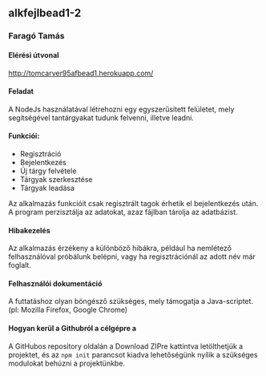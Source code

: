 ## alkfejlbead1-2

### Faragó Tamás

#### Elérési útvonal
http://tomcarver95afbead1.herokuapp.com/

#### Feladat
A NodeJs használatával létrehozni egy egyszerűsített felületet, mely segítségével tantárgyakat tudunk felvenni, illetve leadni.

#### Funkciói: 
* Regisztráció
* Bejelentkezés
* Új tárgy felvétele
* Tárgyak szerkesztése
* Tárgyak leadása

Az alkalmazás funkcióit csak regisztrált tagok érhetik el bejelentkezés után.
A program perzisztálja az adatokat, azaz fájlban tárolja az adatbázist. 

#### Hibakezelés
Az alkalmazás érzékeny a különböző hibákra, például ha nemlétező felhasználóval próbálunk belépni, vagy ha regisztrációnál
az adott név már foglalt.


#### Felhasználói dokumentáció
A futtatáshoz olyan böngésző szükséges, mely támogatja a Java-scriptet. (pl: Mozilla Firefox, Google Chrome)

#### Hogyan kerül a Githubról a célgépre a 
A GitHubos repository oldalán a Download ZIPre kattintva letölthetjük a projektet, és az ````npm init```` parancsot kiadva lehetőségünk nyílik a szükséges modulokat behúzni a projektünkbe.



